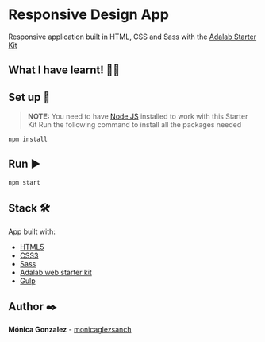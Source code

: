 # **Responsive Design App**

Responsive application built in HTML, CSS and Sass with the [Adalab Starter Kit ](https://github.com/Adalab/adalab-web-starter-kit)

## What I have learnt! 👩‍💻

## Set up 🔧

> **NOTE:** You need to have [Node JS](https://nodejs.org/) installed to work with this Starter Kit
> Run the following command to install all the packages needed

```bash
npm install
```

## Run ▶️

```bash
npm start
```

## Stack 🛠️

App built with:

- [HTML5](https://developer.mozilla.org/en-US/docs/Glossary/HTML5)
- [CSS3](https://developer.mozilla.org/es/docs/Web/CSS)
- [Sass](https://sass-lang.com/)
- [Adalab web starter kit](https://github.com/Adalab/adalab-web-starter-kit)
- [Gulp](https://gulpjs.com/)

## Author ✒️

**Mónica Gonzalez** - [monicaglezsanch](https://www.linkedin.com/in/monicaglezsanch/)
